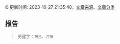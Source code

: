:alarm_clock: 更新时间: 2023-10-27 21:35:40。[文章来源](/README.md)、[文章分类](/TAGS.md)

## 报告


> 关键字：`报告`、`月报`



